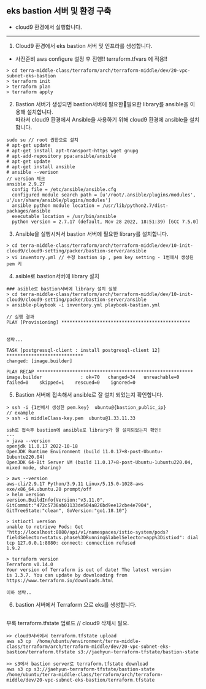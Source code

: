 ## eks bastion 서버 및 환경 구축
- cloud9 환경에서 실행합니다.
---

1. Cloud9 환경에서 eks bastion 서버 및 인프라를 생성합니다. 
 - 사전준비 aws configure 설정 후 진행!! terraform.tfvars 에 적용!!
```
> cd terra-middle-class/terraform/arch/terraform-middle/dev/20-vpc-subnet-eks-bastion
> terraform init
> terraform plan
> terraform apply
```

2. Bastion 서버가 생성되면 bastion서버에 필요한필요한 library를 ansible을 이용해 설치합니다.   
따라서 cloud9 환경에서 Ansible을 사용하기 위해 cloud9 환경에 ansible을 설치합니다.
```
sudo su // root 권한으로 설치
# apt-get update
# apt-get install apt-transport-https wget gnupg
# apt-add-repository ppa:ansible/ansible
# apt-get update
# apt-get install ansible
# ansible --verison
// version 체크
ansible 2.9.27
  config file = /etc/ansible/ansible.cfg
  configured module search path = [u'/root/.ansible/plugins/modules', u'/usr/share/ansible/plugins/modules']
  ansible python module location = /usr/lib/python2.7/dist-packages/ansible
  executable location = /usr/bin/ansible
  python version = 2.7.17 (default, Nov 28 2022, 18:51:39) [GCC 7.5.0]
```
3. Ansible을 실행시켜서 bastion 서버에 필요한 library를 설치합니다.
```
> cd terra-middle-class/terraform/arch/terraform-middle/dev/10-init-cloud9/cloud9-setting/packer/bastion-server/ansible
> vi inventory.yml // 수정 bastion ip , pem key setting - 1번에서 생성된 pem 키

```
4. asible로 bastion서버에 library 설치
~~~
### asible로 bastion서버에 library 설치 실행
> cd terra-middle-class/terraform/arch/terraform-middle/dev/10-init-cloud9/cloud9-setting/packer/bastion-server/ansible 
> ansible-playbook -i inventory.yml playbook-bastion.yml

// 실행 결과
PLAY [Provisioning] ***********************************************


생략...

TASK [postgressql-client : install postgresql-client 12] ****************************
changed: [image.builder]

PLAY RECAP *********************************************************
image.builder              : ok=70   changed=34   unreachable=0    failed=0    skipped=1    rescued=0    ignored=0   
~~~


5. Bastion 서버에 접속해서 ansible로 잘 설치 되었는지 확인합니다.  
```
> ssh -i {1번에서 생성한 pem.key}  ubuntu@{bastion_public_ip}
// example 
> ssh -i middleClass-key.pem  ubuntu@1.33.11.33

ssh로 접속후 bastion에 ansible로 library가 잘 설치되었는지 확인!
---
> java --version
openjdk 11.0.17 2022-10-18
OpenJDK Runtime Environment (build 11.0.17+8-post-Ubuntu-1ubuntu220.04)
OpenJDK 64-Bit Server VM (build 11.0.17+8-post-Ubuntu-1ubuntu220.04, mixed mode, sharing)

> aws --version
aws-cli/2.9.17 Python/3.9.11 Linux/5.15.0-1028-aws exe/x86_64.ubuntu.20 prompt/off
> helm version
version.BuildInfo{Version:"v3.11.0", GitCommit:"472c5736ab01133de504a826bd9ee12cbe4e7904", GitTreeState:"clean", GoVersion:"go1.18.10"}

> istioctl version
unable to retrieve Pods: Get "http://localhost:8080/api/v1/namespaces/istio-system/pods?fieldSelector=status.phase%3DRunning&labelSelector=app%3Distiod": dial tcp 127.0.0.1:8080: connect: connection refused
1.9.2

> terraform version
Terraform v0.14.0
Your version of Terraform is out of date! The latest version
is 1.3.7. You can update by downloading from https://www.terraform.io/downloads.html

이하 생략..

```
6. bastion 서버에서 Terraform 으로 eks를 생성합니다.
```
```


부록 terraform.tfstate 업로드 // cloud9 삭제시 필요.
~~~
>> cloud9서버에서 terraform.tfstate upload
aws s3 cp  /home/ubuntu/environment/terra-middle-class/terraform/arch/terraform-middle/dev/20-vpc-subnet-eks-bastion/terraform.tfstate s3://jaehyun-terraform-tfstate/bastion-state

>> s3에서 bastion server로 terraform.tfstate download
aws s3 cp s3://jaehyun-terraform-tfstate/bastion-state /home/ubuntu/terra-middle-class/terraform/arch/terraform-middle/dev/20-vpc-subnet-eks-bastion/terraform.tfstate
~~~